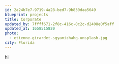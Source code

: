 ```yaml
---
id: 2a24b7e7-9719-4a28-bed7-9b830daa5649
blueprint: projects
title: Corporate
updated_by: 7ffff671-2f8c-416c-8c2c-d2408e0f5aff
updated_at: 1658515820
photo:
  - etienne-girardet-sgyamizhahg-unsplash.jpg
city: Florida
---
```

hi